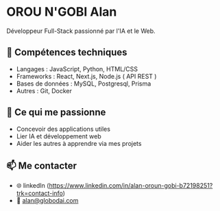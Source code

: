 # OROU N'GOBI Alan

Développeur Full-Stack passionné par l'IA et le Web.

## 🔧 Compétences techniques
- Langages : JavaScript, Python, HTML/CSS
- Frameworks : React, Next.js, Node.js ( API REST )
- Bases de données : MySQL, Postgresql, Prisma
- Autres : Git, Docker

## 🧠 Ce qui me passionne
- Concevoir des applications utiles
- Lier IA et développement web
- Aider les autres à apprendre via mes projets

## 📫 Me contacter
- 🌐 linkedIn (https://www.linkedin.com/in/alan-oroun-gobi-b72198251?trk=contact-info)
- 📧 alan@globodai.com
